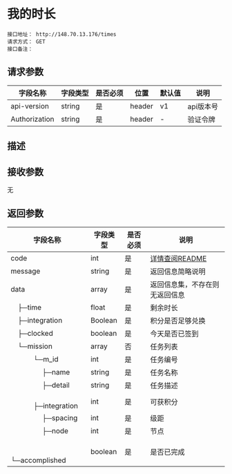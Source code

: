 # 我的时长
```
接口地址： http://148.70.13.176/times
请求方式： GET
接口备注：
```
## 请求参数

| 字段名称 | 字段类型 | 是否必须 | 位置 | 默认值 | 说明 |
|    -    |    -    |    -    |  -   |   -   |  -   |
| api-version | string | 是 | header | v1 | api版本号 |
| Authorization | string | 是 | header | - | 验证令牌 |

## 描述

## 接收参数

无

## 返回参数

| 字段名称 | 字段类型 | 是否必须 | 说明 |
|    -    |    -    |    -    |   -   |
| code | int | 是 | [详情查阅README](https://github.com/waitforu/docs/blob/master/README.md#%E9%83%A8%E5%88%86%E8%BF%94%E5%9B%9E%E4%BF%A1%E6%81%AFcode%E8%A1%A8) |
| message | string | 是 | 返回信息简略说明 |
| data | array | 是 | 返回信息集，不存在则无返回信息 |
|　├─time | float | 是 | 剩余时长 |
|　├─integration | Boolean | 是 | 积分是否足够兑换 |
|　├─clocked | boolean | 是 | 今天是否已签到 |
|　└─mission | array | 否 | 任务列表 |
|　 　　└─m_id | int | 是 | 任务编号 |
|　 　　 　├─name | string | 是 | 任务名称 |
|　 　　 　├─detail | string | 是 | 任务描述 |
|　 　　 　├─integration | int | 是 | 可获积分 |
|　 　　 　├─spacing | int | 是 | 级距 |
|　 　　 　├─node | int | 是 | 节点 |
|　 　　 　└─accomplished | boolean | 是 | 是否已完成 |